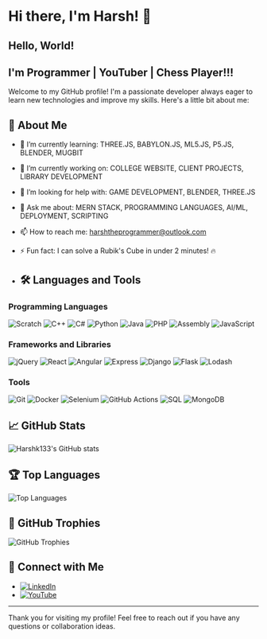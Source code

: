 
# Hi there, I'm Harsh! 👋 
## Hello, World!
## I'm Programmer | YouTuber | Chess Player!!!

Welcome to my GitHub profile! I'm a passionate developer always eager to learn new technologies and improve my skills. Here's a little bit about me:

## 🚀 About Me
- 🌱 I’m currently learning: THREE.JS, BABYLON.JS, ML5.JS, P5.JS, BLENDER, MUGBIT
- 💼 I’m currently working on: COLLEGE WEBSITE, CLIENT PROJECTS, LIBRARY DEVELOPMENT
- 🤔 I’m looking for help with: GAME DEVELOPMENT, BLENDER, THREE.JS
- 💬 Ask me about: MERN STACK, PROGRAMMING LANGUAGES, AI/ML, DEPLOYMENT, SCRIPTING
- 📫 How to reach me: harshtheprogrammer@outlook.com
- ⚡ Fun fact: I can solve a Rubik's Cube in under 2 minutes! 🔥

- ## 🛠️ Languages and Tools

### Programming Languages
![Scratch](https://img.shields.io/badge/Scratch-4D97FF?style=for-the-badge&logo=scratch&logoColor=white)
![C++](https://img.shields.io/badge/C++-00599C?style=for-the-badge&logo=cplusplus&logoColor=white)
![C#](https://img.shields.io/badge/C%23-239120?style=for-the-badge&logo=csharp&logoColor=white)
![Python](https://img.shields.io/badge/Python-3776AB?style=for-the-badge&logo=python&logoColor=white)
![Java](https://img.shields.io/badge/Java-007396?style=for-the-badge&logo=java&logoColor=white)
![PHP](https://img.shields.io/badge/PHP-777BB4?style=for-the-badge&logo=php&logoColor=white)
![Assembly](https://img.shields.io/badge/Assembly-525252?style=for-the-badge&logo=assembly&logoColor=white)
![JavaScript](https://img.shields.io/badge/JavaScript-F7DF1E?style=for-the-badge&logo=javascript&logoColor=black)

### Frameworks and Libraries
![jQuery](https://img.shields.io/badge/jQuery-0769AD?style=for-the-badge&logo=jquery&logoColor=white)
![React](https://img.shields.io/badge/React-20232A?style=for-the-badge&logo=react&logoColor=61DAFB)
![Angular](https://img.shields.io/badge/Angular-DD0031?style=for-the-badge&logo=angular&logoColor=white)
![Express](https://img.shields.io/badge/Express-000000?style=for-the-badge&logo=express&logoColor=white)
![Django](https://img.shields.io/badge/Django-092E20?style=for-the-badge&logo=django&logoColor=white)
![Flask](https://img.shields.io/badge/Flask-000000?style=for-the-badge&logo=flask&logoColor=white)
![Lodash](https://img.shields.io/badge/Lodash-3492FF?style=for-the-badge&logo=lodash&logoColor=white)

### Tools
![Git](https://img.shields.io/badge/Git-F05032?style=for-the-badge&logo=git&logoColor=white)
![Docker](https://img.shields.io/badge/Docker-2496ED?style=for-the-badge&logo=docker&logoColor=white)
![Selenium](https://img.shields.io/badge/Selenium-43B02A?style=for-the-badge&logo=selenium&logoColor=white)
![GitHub Actions](https://img.shields.io/badge/GitHub_Actions-2088FF?style=for-the-badge&logo=githubactions&logoColor=white)
![SQL](https://img.shields.io/badge/SQL-4479A1?style=for-the-badge&logo=postgresql&logoColor=white)
![MongoDB](https://img.shields.io/badge/MongoDB-47A248?style=for-the-badge&logo=mongodb&logoColor=white)

## 📈 GitHub Stats
![Harshk133's GitHub stats](https://github-readme-stats.vercel.app/api?username=Harshk133&show_icons=true&theme=radical)

## 🏆 Top Languages
![Top Languages](https://github-readme-stats.vercel.app/api/top-langs/?username=Harshk133&layout=compact&theme=radical)

## 🏅 GitHub Trophies
![GitHub Trophies](https://github-profile-trophy.vercel.app/?username=Harshk133&theme=radical)

## 🔗 Connect with Me
- [![LinkedIn](https://img.shields.io/badge/LinkedIn-0A66C2?style=for-the-badge&logo=linkedin&logoColor=white)](https://www.youtube.com/channel/UCYsu6hQkKQC2mTSxWQekPZA)
- [![YouTube](https://img.shields.io/badge/YouTube-FF0000?style=for-the-badge&logo=youtube&logoColor=white)](https://www.instagram.com/helloworld_programmer/)

---

Thank you for visiting my profile! Feel free to reach out if you have any questions or collaboration ideas.
